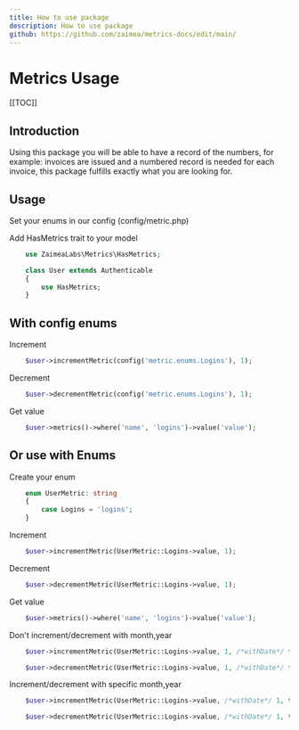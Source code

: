 ```yaml
---
title: How to use package
description: How to use package
github: https://github.com/zaimea/metrics-docs/edit/main/
---
```


# Metrics Usage

[[TOC]]

## Introduction

Using this package you will be able to have a record of the numbers, for example: invoices are issued and a numbered record is needed for each invoice, this package fulfills exactly what you are looking for.

## Usage

Set your enums in our config (config/metric.php)

Add HasMetrics trait to your model
```php
    use ZaimeaLabs\Metrics\HasMetrics;

    class User extends Authenticable
    {
        use HasMetrics;
    }
```

## With config enums

Increment
```php
    $user->incrementMetric(config('metric.enums.Logins'), 1);
```
Decrement
```php
    $user->decrementMetric(config('metric.enums.Logins'), 1);
```
Get value
```php
    $user->metrics()->where('name', 'logins')->value('value');
```

## Or use with Enums

Create your enum
```php
    enum UserMetric: string
    {
        case Logins = 'logins';
    }
```

Increment
```php
    $user->incrementMetric(UserMetric::Logins->value, 1);
```
Decrement
```php
    $user->decrementMetric(UserMetric::Logins->value, 1);
```
Get value
```php
    $user->metrics()->where('name', 'logins')->value('value');
```

Don't increment/decrement with month,year
```php
    $user->incrementMetric(UserMetric::Logins->value, 1, /*withDate*/ false);

    $user->decrementMetric(UserMetric::Logins->value, 1, /*withDate*/ false);
```

Increment/decrement with specific month,year
```php
    $user->incrementMetric(UserMetric::Logins->value, /*withDate*/ 1, true, /*month*/ 04, /*year*/ 2023, /*day*/ 01);

    $user->decrementMetric(UserMetric::Logins->value, /*withDate*/ 1, true, /*month*/ 04, /*year*/ 2023, /*day*/ 01);
```
